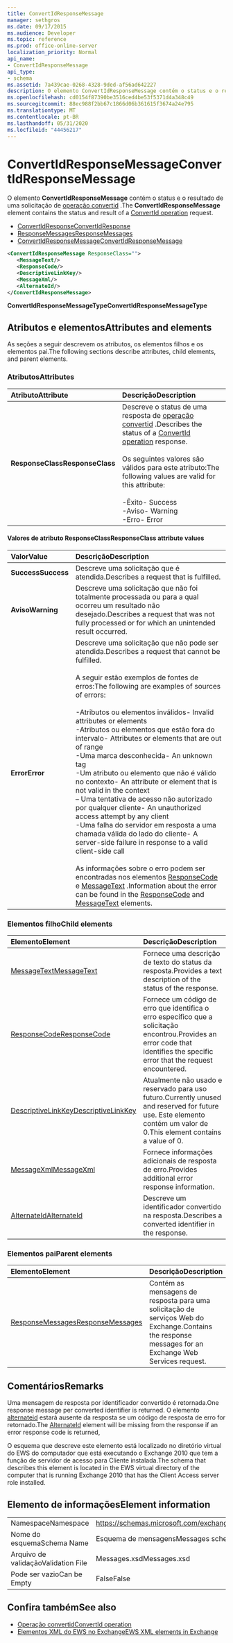 ```yaml
---
title: ConvertIdResponseMessage
manager: sethgros
ms.date: 09/17/2015
ms.audience: Developer
ms.topic: reference
ms.prod: office-online-server
localization_priority: Normal
api_name:
- ConvertIdResponseMessage
api_type:
- schema
ms.assetid: 7a439cae-0268-4328-9ded-af56ad642227
description: O elemento ConvertIdResponseMessage contém o status e o resultado de uma solicitação de operação convertid.
ms.openlocfilehash: cd0154f87390be3516ced4be53f5371d4a348c49
ms.sourcegitcommit: 88ec988f2bb67c1866d06b361615f3674a24e795
ms.translationtype: MT
ms.contentlocale: pt-BR
ms.lasthandoff: 05/31/2020
ms.locfileid: "44456217"
---
```

# <a name="convertidresponsemessage"></a><span data-ttu-id="2dfc9-103">ConvertIdResponseMessage</span><span class="sxs-lookup"><span data-stu-id="2dfc9-103">ConvertIdResponseMessage</span></span>

<span data-ttu-id="2dfc9-104">O elemento **ConvertIdResponseMessage** contém o status e o resultado de uma solicitação de [operação convertid](convertid-operation.md) .</span><span class="sxs-lookup"><span data-stu-id="2dfc9-104">The **ConvertIdResponseMessage** element contains the status and result of a [ConvertId operation](convertid-operation.md) request.</span></span> 
  
- [<span data-ttu-id="2dfc9-105">ConvertIdResponse</span><span class="sxs-lookup"><span data-stu-id="2dfc9-105">ConvertIdResponse</span></span>](convertidresponse.md) 
- [<span data-ttu-id="2dfc9-106">ResponseMessages</span><span class="sxs-lookup"><span data-stu-id="2dfc9-106">ResponseMessages</span></span>](responsemessages.md)
- [<span data-ttu-id="2dfc9-107">ConvertIdResponseMessage</span><span class="sxs-lookup"><span data-stu-id="2dfc9-107">ConvertIdResponseMessage</span></span>](convertidresponsemessage.md)
  
```xml
<ConvertIdResponseMessage ResponseClass="">
   <MessageText/>
   <ResponseCode/>
   <DescriptiveLinkKey/>
   <MessageXml/>
   <AlternateId/>
</ConvertIdResponseMessage>
```

 <span data-ttu-id="2dfc9-108">**ConvertIdResponseMessageType**</span><span class="sxs-lookup"><span data-stu-id="2dfc9-108">**ConvertIdResponseMessageType**</span></span>
## <a name="attributes-and-elements"></a><span data-ttu-id="2dfc9-109">Atributos e elementos</span><span class="sxs-lookup"><span data-stu-id="2dfc9-109">Attributes and elements</span></span>

<span data-ttu-id="2dfc9-110">As seções a seguir descrevem os atributos, os elementos filhos e os elementos pai.</span><span class="sxs-lookup"><span data-stu-id="2dfc9-110">The following sections describe attributes, child elements, and parent elements.</span></span>
  
### <a name="attributes"></a><span data-ttu-id="2dfc9-111">Atributos</span><span class="sxs-lookup"><span data-stu-id="2dfc9-111">Attributes</span></span>

|<span data-ttu-id="2dfc9-112">**Atributo**</span><span class="sxs-lookup"><span data-stu-id="2dfc9-112">**Attribute**</span></span>|<span data-ttu-id="2dfc9-113">**Descrição**</span><span class="sxs-lookup"><span data-stu-id="2dfc9-113">**Description**</span></span>|
|:-----|:-----|
|<span data-ttu-id="2dfc9-114">**ResponseClass**</span><span class="sxs-lookup"><span data-stu-id="2dfc9-114">**ResponseClass**</span></span> <br/> | <span data-ttu-id="2dfc9-115">Descreve o status de uma resposta de [operação convertid](convertid-operation.md) .</span><span class="sxs-lookup"><span data-stu-id="2dfc9-115">Describes the status of a [ConvertId operation](convertid-operation.md) response.</span></span><br/><br/><span data-ttu-id="2dfc9-116">Os seguintes valores são válidos para este atributo:</span><span class="sxs-lookup"><span data-stu-id="2dfc9-116">The following values are valid for this attribute:</span></span><br/><br/><span data-ttu-id="2dfc9-117">-Êxito</span><span class="sxs-lookup"><span data-stu-id="2dfc9-117">- Success</span></span>  <br/><span data-ttu-id="2dfc9-118">-Aviso</span><span class="sxs-lookup"><span data-stu-id="2dfc9-118">-  Warning</span></span>  <br/><span data-ttu-id="2dfc9-119">-Erro</span><span class="sxs-lookup"><span data-stu-id="2dfc9-119">-  Error</span></span>  <br/> |
   
#### <a name="responseclass-attribute-values"></a><span data-ttu-id="2dfc9-120">Valores de atributo ResponseClass</span><span class="sxs-lookup"><span data-stu-id="2dfc9-120">ResponseClass attribute values</span></span>

|<span data-ttu-id="2dfc9-121">**Valor**</span><span class="sxs-lookup"><span data-stu-id="2dfc9-121">**Value**</span></span>|<span data-ttu-id="2dfc9-122">**Descrição**</span><span class="sxs-lookup"><span data-stu-id="2dfc9-122">**Description**</span></span>|
|:-----|:-----|
|<span data-ttu-id="2dfc9-123">**Success**</span><span class="sxs-lookup"><span data-stu-id="2dfc9-123">**Success**</span></span> <br/> |<span data-ttu-id="2dfc9-124">Descreve uma solicitação que é atendida.</span><span class="sxs-lookup"><span data-stu-id="2dfc9-124">Describes a request that is fulfilled.</span></span>  <br/> |
|<span data-ttu-id="2dfc9-125">**Aviso**</span><span class="sxs-lookup"><span data-stu-id="2dfc9-125">**Warning**</span></span> <br/> | <span data-ttu-id="2dfc9-126">Descreve uma solicitação que não foi totalmente processada ou para a qual ocorreu um resultado não desejado.</span><span class="sxs-lookup"><span data-stu-id="2dfc9-126">Describes a request that was not fully processed or for which an unintended result occurred.</span></span>  <br/> |
|<span data-ttu-id="2dfc9-127">**Error**</span><span class="sxs-lookup"><span data-stu-id="2dfc9-127">**Error**</span></span> <br/> | <span data-ttu-id="2dfc9-128">Descreve uma solicitação que não pode ser atendida.</span><span class="sxs-lookup"><span data-stu-id="2dfc9-128">Describes a request that cannot be fulfilled.</span></span><br/><br/><span data-ttu-id="2dfc9-129">A seguir estão exemplos de fontes de erros:</span><span class="sxs-lookup"><span data-stu-id="2dfc9-129">The following are examples of sources of errors:</span></span>  <br/><br/><span data-ttu-id="2dfc9-130">-Atributos ou elementos inválidos</span><span class="sxs-lookup"><span data-stu-id="2dfc9-130">- Invalid attributes or elements</span></span>  <br/><span data-ttu-id="2dfc9-131">-Atributos ou elementos que estão fora do intervalo</span><span class="sxs-lookup"><span data-stu-id="2dfc9-131">-  Attributes or elements that are out of range</span></span>  <br/><span data-ttu-id="2dfc9-132">-Uma marca desconhecida</span><span class="sxs-lookup"><span data-stu-id="2dfc9-132">-  An unknown tag</span></span>  <br/><span data-ttu-id="2dfc9-133">-Um atributo ou elemento que não é válido no contexto</span><span class="sxs-lookup"><span data-stu-id="2dfc9-133">-  An attribute or element that is not valid in the context</span></span>  <br/><span data-ttu-id="2dfc9-134">– Uma tentativa de acesso não autorizado por qualquer cliente</span><span class="sxs-lookup"><span data-stu-id="2dfc9-134">- An unauthorized access attempt by any client</span></span>  <br/><span data-ttu-id="2dfc9-135">-Uma falha do servidor em resposta a uma chamada válida do lado do cliente</span><span class="sxs-lookup"><span data-stu-id="2dfc9-135">-  A server-side failure in response to a valid client-side call</span></span><br/><br/><span data-ttu-id="2dfc9-136">As informações sobre o erro podem ser encontradas nos elementos [ResponseCode](responsecode.md) e [MessageText](messagetext.md) .</span><span class="sxs-lookup"><span data-stu-id="2dfc9-136">Information about the error can be found in the [ResponseCode](responsecode.md) and [MessageText](messagetext.md) elements.</span></span>  <br/> |
   
### <a name="child-elements"></a><span data-ttu-id="2dfc9-137">Elementos filho</span><span class="sxs-lookup"><span data-stu-id="2dfc9-137">Child elements</span></span>

|<span data-ttu-id="2dfc9-138">**Elemento**</span><span class="sxs-lookup"><span data-stu-id="2dfc9-138">**Element**</span></span>|<span data-ttu-id="2dfc9-139">**Descrição**</span><span class="sxs-lookup"><span data-stu-id="2dfc9-139">**Description**</span></span>|
|:-----|:-----|
|[<span data-ttu-id="2dfc9-140">MessageText</span><span class="sxs-lookup"><span data-stu-id="2dfc9-140">MessageText</span></span>](messagetext.md) <br/> |<span data-ttu-id="2dfc9-141">Fornece uma descrição de texto do status da resposta.</span><span class="sxs-lookup"><span data-stu-id="2dfc9-141">Provides a text description of the status of the response.</span></span>  <br/> |
|[<span data-ttu-id="2dfc9-142">ResponseCode</span><span class="sxs-lookup"><span data-stu-id="2dfc9-142">ResponseCode</span></span>](responsecode.md) <br/> |<span data-ttu-id="2dfc9-143">Fornece um código de erro que identifica o erro específico que a solicitação encontrou.</span><span class="sxs-lookup"><span data-stu-id="2dfc9-143">Provides an error code that identifies the specific error that the request encountered.</span></span>  <br/> |
|[<span data-ttu-id="2dfc9-144">DescriptiveLinkKey</span><span class="sxs-lookup"><span data-stu-id="2dfc9-144">DescriptiveLinkKey</span></span>](descriptivelinkkey.md) <br/> |<span data-ttu-id="2dfc9-145">Atualmente não usado e reservado para uso futuro.</span><span class="sxs-lookup"><span data-stu-id="2dfc9-145">Currently unused and reserved for future use.</span></span> <span data-ttu-id="2dfc9-146">Este elemento contém um valor de 0.</span><span class="sxs-lookup"><span data-stu-id="2dfc9-146">This element contains a value of 0.</span></span>  <br/> |
|[<span data-ttu-id="2dfc9-147">MessageXml</span><span class="sxs-lookup"><span data-stu-id="2dfc9-147">MessageXml</span></span>](messagexml.md) <br/> |<span data-ttu-id="2dfc9-148">Fornece informações adicionais de resposta de erro.</span><span class="sxs-lookup"><span data-stu-id="2dfc9-148">Provides additional error response information.</span></span>  <br/> |
|[<span data-ttu-id="2dfc9-149">AlternateId</span><span class="sxs-lookup"><span data-stu-id="2dfc9-149">AlternateId</span></span>](alternateid.md) <br/> |<span data-ttu-id="2dfc9-150">Descreve um identificador convertido na resposta.</span><span class="sxs-lookup"><span data-stu-id="2dfc9-150">Describes a converted identifier in the response.</span></span>  <br/> |
   
### <a name="parent-elements"></a><span data-ttu-id="2dfc9-151">Elementos pai</span><span class="sxs-lookup"><span data-stu-id="2dfc9-151">Parent elements</span></span>

|<span data-ttu-id="2dfc9-152">**Elemento**</span><span class="sxs-lookup"><span data-stu-id="2dfc9-152">**Element**</span></span>|<span data-ttu-id="2dfc9-153">**Descrição**</span><span class="sxs-lookup"><span data-stu-id="2dfc9-153">**Description**</span></span>|
|:-----|:-----|
|[<span data-ttu-id="2dfc9-154">ResponseMessages</span><span class="sxs-lookup"><span data-stu-id="2dfc9-154">ResponseMessages</span></span>](responsemessages.md) <br/> |<span data-ttu-id="2dfc9-155">Contém as mensagens de resposta para uma solicitação de serviços Web do Exchange.</span><span class="sxs-lookup"><span data-stu-id="2dfc9-155">Contains the response messages for an Exchange Web Services request.</span></span>  <br/> |
   
## <a name="remarks"></a><span data-ttu-id="2dfc9-156">Comentários</span><span class="sxs-lookup"><span data-stu-id="2dfc9-156">Remarks</span></span>

<span data-ttu-id="2dfc9-157">Uma mensagem de resposta por identificador convertido é retornada.</span><span class="sxs-lookup"><span data-stu-id="2dfc9-157">One response message per converted identifier is returned.</span></span> <span data-ttu-id="2dfc9-158">O elemento [alternateid](alternateid.md) estará ausente da resposta se um código de resposta de erro for retornado.</span><span class="sxs-lookup"><span data-stu-id="2dfc9-158">The [AlternateId](alternateid.md) element will be missing from the response if an error response code is returned,</span></span> 
  
<span data-ttu-id="2dfc9-159">O esquema que descreve este elemento está localizado no diretório virtual do EWS do computador que está executando o Exchange 2010 que tem a função de servidor de acesso para Cliente instalada.</span><span class="sxs-lookup"><span data-stu-id="2dfc9-159">The schema that describes this element is located in the EWS virtual directory of the computer that is running Exchange 2010 that has the Client Access server role installed.</span></span>
  
## <a name="element-information"></a><span data-ttu-id="2dfc9-160">Elemento de informações</span><span class="sxs-lookup"><span data-stu-id="2dfc9-160">Element information</span></span>

|||
|:-----|:-----|
|<span data-ttu-id="2dfc9-161">Namespace</span><span class="sxs-lookup"><span data-stu-id="2dfc9-161">Namespace</span></span>  <br/> |https://schemas.microsoft.com/exchange/services/2006/messages  <br/> |
|<span data-ttu-id="2dfc9-162">Nome do esquema</span><span class="sxs-lookup"><span data-stu-id="2dfc9-162">Schema Name</span></span>  <br/> |<span data-ttu-id="2dfc9-163">Esquema de mensagens</span><span class="sxs-lookup"><span data-stu-id="2dfc9-163">Messages schema</span></span>  <br/> |
|<span data-ttu-id="2dfc9-164">Arquivo de validação</span><span class="sxs-lookup"><span data-stu-id="2dfc9-164">Validation File</span></span>  <br/> |<span data-ttu-id="2dfc9-165">Messages.xsd</span><span class="sxs-lookup"><span data-stu-id="2dfc9-165">Messages.xsd</span></span>  <br/> |
|<span data-ttu-id="2dfc9-166">Pode ser vazio</span><span class="sxs-lookup"><span data-stu-id="2dfc9-166">Can be Empty</span></span>  <br/> |<span data-ttu-id="2dfc9-167">False</span><span class="sxs-lookup"><span data-stu-id="2dfc9-167">False</span></span>  <br/> |
   
## <a name="see-also"></a><span data-ttu-id="2dfc9-168">Confira também</span><span class="sxs-lookup"><span data-stu-id="2dfc9-168">See also</span></span>

- [<span data-ttu-id="2dfc9-169">Operação convertid</span><span class="sxs-lookup"><span data-stu-id="2dfc9-169">ConvertId operation</span></span>](convertid-operation.md)
- [<span data-ttu-id="2dfc9-170">Elementos XML do EWS no Exchange</span><span class="sxs-lookup"><span data-stu-id="2dfc9-170">EWS XML elements in Exchange</span></span>](ews-xml-elements-in-exchange.md)

